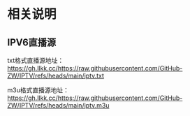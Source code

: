# 相关说明
## IPV6直播源

txt格式直播源地址：https://gh.llkk.cc/https://raw.githubusercontent.com/GitHub-ZW/IPTV/refs/heads/main/iptv.txt

m3u格式直播源地址：https://gh.llkk.cc/https://raw.githubusercontent.com/GitHub-ZW/IPTV/refs/heads/main/iptv.m3u
